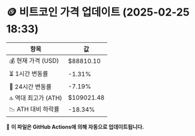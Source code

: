 # 🪙 비트코인 가격 업데이트 (2025-02-25 18:33)

| 항목                | 값 |
|--------------------|----------------|
| 💰 현재 가격 (USD) | $88810.10 |
| ⏳ 1시간 변동률    | -1.31% |
| 📆 24시간 변동률   | -7.19% |
| 🔝 역대 최고가 (ATH) | $109021.48 |
| 📉 ATH 대비 하락률 | -18.34% |

🔄 **이 파일은 GitHub Actions에 의해 자동으로 업데이트됩니다.**
